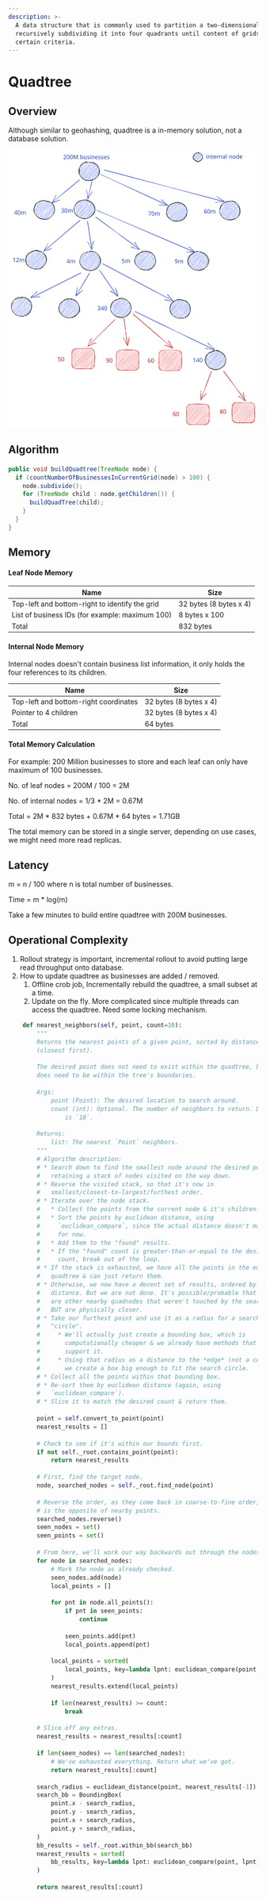```yaml
---
description: >-
  A data structure that is commonly used to partition a two-dimensional space by
  recursively subdividing it into four quadrants until content of grids meet
  certain criteria.
---
```


# Quadtree

## Overview

Although similar to geohashing, quadtree is a in-memory solution, not a database solution.

<img src="../../.gitbook/assets/file.excalidraw (1) (1) (1) (1) (1) (1) (1) (1) (1) (1) (1) (1) (1) (1) (1) (1).svg" alt="quadtree structure" class="gitbook-drawing">

## Algorithm

```java
public void buildQuadtree(TreeNode node) {
  if (countNumberOfBusinessesInCurrentGrid(node) > 100) {
    node.subdivide();
    for (TreeNode child : node.getChildren()) {
      buildQuadTree(child);
    }
  }
}
```

## Memory

#### Leaf Node Memory

| Name                                            | Size                   |
| ----------------------------------------------- | ---------------------- |
| Top-left and bottom-right to identify the grid  | 32 bytes (8 bytes x 4) |
| List of business IDs (for example: maximum 100) | 8 bytes x 100          |
| Total                                           | 832 bytes              |

#### Internal Node Memory

Internal nodes doesn't contain business list information, it only holds the four references to its children.

| Name                                  | Size                   |
| ------------------------------------- | ---------------------- |
| Top-left and bottom-right coordinates | 32 bytes (8 bytes x 4) |
| Pointer to 4 children                 | 32 bytes (8 bytes x 4) |
| Total                                 | 64 bytes               |

#### Total Memory Calculation

For example: 200 Million businesses to store and each leaf can only have maximum of 100 businesses.

No. of leaf nodes = 200M / 100 = 2M

No. of internal nodes = 1/3 \* 2M = 0.67M

Total = 2M \* 832 bytes + 0.67M \* 64 bytes = 1.71GB

The total memory can be stored in a single server, depending on use cases, we might need more read replicas.

## Latency

m = n / 100 where n is total number of businesses.

Time = m \* log(m)

Take a few minutes to build entire quadtree with 200M businesses.

## Operational Complexity

1. Rollout strategy is important, incremental rollout to avoid putting large read throughput onto database.
2. How to update quadtree as businesses are added / removed.
   1. Offline crob job, Incrementally rebuild the quadtree, a small subset at a time.
   2. Update on the fly. More complicated since multiple threads can access the quadtree. Need some locking mechanism.

```python
    def nearest_neighbors(self, point, count=10):
        """
        Returns the nearest points of a given point, sorted by distance
        (closest first).

        The desired point does not need to exist within the quadtree, but
        does need to be within the tree's boundaries.

        Args:
            point (Point): The desired location to search around.
            count (int): Optional. The number of neighbors to return. Default
                is `10`.

        Returns:
            list: The nearest `Point` neighbors.
        """
        # Algorithm description:
        # * Search down to find the smallest node around the desired point,
        #   retaining a stack of nodes visited on the way down.
        # * Reverse the visited stack, so that it's now in
        #   smallest/closest-to-largest/furthest order.
        # * Iterate over the node stack.
        #   * Collect the points from the current node & it's children.
        #   * Sort the points by euclidean distance, using
        #     `euclidean_compare`, since the actual distance doesn't matter
        #     for now.
        #   * Add them to the "found" results.
        #   * If the "found" count is greater-than-or-equal to the desired
        #     count, break out of the loop.
        # * If the stack is exhausted, we have all the points in the entire
        #   quadtree & can just return them.
        # * Otherwise, we now have a decent set of results, ordered by
        #   distance. But we are not done. It's possible/probable that there
        #   are other nearby quadnodes that weren't touched by the search
        #   BUT are physically closer.
        # * Take our furthest point and use it as a radius for a search
        #   "circle".
        #     * We'll actually just create a bounding box, which is
        #       computationally cheaper & we already have methods that
        #       support it.
        #     * Using that radius as a distance to the *edge* (not a corner),
        #       we create a box big enough to fit the search circle.
        # * Collect all the points within that bounding box.
        # * Re-sort them by euclidean distance (again, using
        #   `euclidean_compare`).
        # * Slice it to match the desired count & return them.

        point = self.convert_to_point(point)
        nearest_results = []

        # Check to see if it's within our bounds first.
        if not self._root.contains_point(point):
            return nearest_results

        # First, find the target node.
        node, searched_nodes = self._root.find_node(point)

        # Reverse the order, as they come back in coarse-to-fine order, which
        # is the opposite of nearby points.
        searched_nodes.reverse()
        seen_nodes = set()
        seen_points = set()

        # From here, we'll work our way backwards out through the nodes.
        for node in searched_nodes:
            # Mark the node as already checked.
            seen_nodes.add(node)
            local_points = []

            for pnt in node.all_points():
                if pnt in seen_points:
                    continue

                seen_points.add(pnt)
                local_points.append(pnt)

            local_points = sorted(
                local_points, key=lambda lpnt: euclidean_compare(point, lpnt)
            )
            nearest_results.extend(local_points)

            if len(nearest_results) >= count:
                break

        # Slice off any extras.
        nearest_results = nearest_results[:count]

        if len(seen_nodes) == len(searched_nodes):
            # We've exhausted everything. Return what we've got.
            return nearest_results[:count]

        search_radius = euclidean_distance(point, nearest_results[-1])
        search_bb = BoundingBox(
            point.x - search_radius,
            point.y - search_radius,
            point.x + search_radius,
            point.y + search_radius,
        )
        bb_results = self._root.within_bb(search_bb)
        nearest_results = sorted(
            bb_results, key=lambda lpnt: euclidean_compare(point, lpnt)
        )

        return nearest_results[:count]
```
